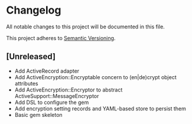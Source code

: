# Changelog

All notable changes to this project will be documented in this file.

This project adheres to [Semantic Versioning](https://semver.org/spec/v2.0.0.html).

## [Unreleased]

- Add ActiveRecord adapter
- Add ActiveEncryption::Encryptable concern to (en|de)crypt object attributes
- Add ActiveEncryption::Encryptor to abstract ActiveSupport::MessageEncryptor
- Add DSL to configure the gem
- Add encryption setting records and YAML-based store to persist them
- Basic gem skeleton
